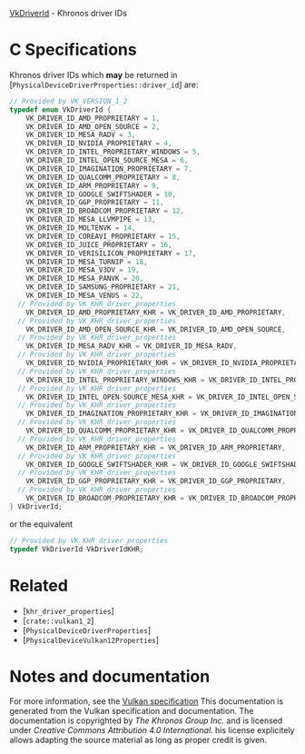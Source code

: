 [VkDriverId](https://www.khronos.org/registry/vulkan/specs/1.3-extensions/man/html/VkDriverId.html) - Khronos driver IDs

# C Specifications
Khronos driver IDs which  **may**  be returned in
[`PhysicalDeviceDriverProperties::driver_id`] are:
```c
// Provided by VK_VERSION_1_2
typedef enum VkDriverId {
    VK_DRIVER_ID_AMD_PROPRIETARY = 1,
    VK_DRIVER_ID_AMD_OPEN_SOURCE = 2,
    VK_DRIVER_ID_MESA_RADV = 3,
    VK_DRIVER_ID_NVIDIA_PROPRIETARY = 4,
    VK_DRIVER_ID_INTEL_PROPRIETARY_WINDOWS = 5,
    VK_DRIVER_ID_INTEL_OPEN_SOURCE_MESA = 6,
    VK_DRIVER_ID_IMAGINATION_PROPRIETARY = 7,
    VK_DRIVER_ID_QUALCOMM_PROPRIETARY = 8,
    VK_DRIVER_ID_ARM_PROPRIETARY = 9,
    VK_DRIVER_ID_GOOGLE_SWIFTSHADER = 10,
    VK_DRIVER_ID_GGP_PROPRIETARY = 11,
    VK_DRIVER_ID_BROADCOM_PROPRIETARY = 12,
    VK_DRIVER_ID_MESA_LLVMPIPE = 13,
    VK_DRIVER_ID_MOLTENVK = 14,
    VK_DRIVER_ID_COREAVI_PROPRIETARY = 15,
    VK_DRIVER_ID_JUICE_PROPRIETARY = 16,
    VK_DRIVER_ID_VERISILICON_PROPRIETARY = 17,
    VK_DRIVER_ID_MESA_TURNIP = 18,
    VK_DRIVER_ID_MESA_V3DV = 19,
    VK_DRIVER_ID_MESA_PANVK = 20,
    VK_DRIVER_ID_SAMSUNG_PROPRIETARY = 21,
    VK_DRIVER_ID_MESA_VENUS = 22,
  // Provided by VK_KHR_driver_properties
    VK_DRIVER_ID_AMD_PROPRIETARY_KHR = VK_DRIVER_ID_AMD_PROPRIETARY,
  // Provided by VK_KHR_driver_properties
    VK_DRIVER_ID_AMD_OPEN_SOURCE_KHR = VK_DRIVER_ID_AMD_OPEN_SOURCE,
  // Provided by VK_KHR_driver_properties
    VK_DRIVER_ID_MESA_RADV_KHR = VK_DRIVER_ID_MESA_RADV,
  // Provided by VK_KHR_driver_properties
    VK_DRIVER_ID_NVIDIA_PROPRIETARY_KHR = VK_DRIVER_ID_NVIDIA_PROPRIETARY,
  // Provided by VK_KHR_driver_properties
    VK_DRIVER_ID_INTEL_PROPRIETARY_WINDOWS_KHR = VK_DRIVER_ID_INTEL_PROPRIETARY_WINDOWS,
  // Provided by VK_KHR_driver_properties
    VK_DRIVER_ID_INTEL_OPEN_SOURCE_MESA_KHR = VK_DRIVER_ID_INTEL_OPEN_SOURCE_MESA,
  // Provided by VK_KHR_driver_properties
    VK_DRIVER_ID_IMAGINATION_PROPRIETARY_KHR = VK_DRIVER_ID_IMAGINATION_PROPRIETARY,
  // Provided by VK_KHR_driver_properties
    VK_DRIVER_ID_QUALCOMM_PROPRIETARY_KHR = VK_DRIVER_ID_QUALCOMM_PROPRIETARY,
  // Provided by VK_KHR_driver_properties
    VK_DRIVER_ID_ARM_PROPRIETARY_KHR = VK_DRIVER_ID_ARM_PROPRIETARY,
  // Provided by VK_KHR_driver_properties
    VK_DRIVER_ID_GOOGLE_SWIFTSHADER_KHR = VK_DRIVER_ID_GOOGLE_SWIFTSHADER,
  // Provided by VK_KHR_driver_properties
    VK_DRIVER_ID_GGP_PROPRIETARY_KHR = VK_DRIVER_ID_GGP_PROPRIETARY,
  // Provided by VK_KHR_driver_properties
    VK_DRIVER_ID_BROADCOM_PROPRIETARY_KHR = VK_DRIVER_ID_BROADCOM_PROPRIETARY,
} VkDriverId;
```
or the equivalent
```c
// Provided by VK_KHR_driver_properties
typedef VkDriverId VkDriverIdKHR;
```

# Related
- [`khr_driver_properties`]
- [`crate::vulkan1_2`]
- [`PhysicalDeviceDriverProperties`]
- [`PhysicalDeviceVulkan12Properties`]

# Notes and documentation
For more information, see the [Vulkan specification](https://www.khronos.org/registry/vulkan/specs/1.3-extensions/html/vkspec.html)
This documentation is generated from the Vulkan specification and documentation.
The documentation is copyrighted by *The Khronos Group Inc.* and is licensed under *Creative Commons Attribution 4.0 International*.
his license explicitely allows adapting the source material as long as proper credit is given.
        
